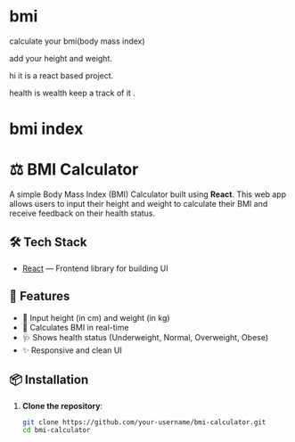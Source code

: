 # bmi
<p>calculate your bmi(body mass index)</p>
<p>add your height and  weight. </p>
<p>hi it is a react based project. </p>
<p>health is wealth keep a track of it .</p>
<h1>bmi index </h1>


# ⚖️ BMI Calculator

A simple Body Mass Index (BMI) Calculator built using **React**. This web app allows users to input their height and weight to calculate their BMI and receive feedback on their health status.

## 🛠️ Tech Stack

- [React](https://reactjs.org/) — Frontend library for building UI

## 🚀 Features

- 📏 Input height (in cm) and weight (in kg)
- 🧮 Calculates BMI in real-time
- 🩺 Shows health status (Underweight, Normal, Overweight, Obese)
- ✨ Responsive and clean UI

## 📦 Installation

1. **Clone the repository**:

   ```bash
   git clone https://github.com/your-username/bmi-calculator.git
   cd bmi-calculator
















